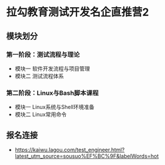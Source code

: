 # 拉勾教育测试开发名企直推营2

## 模块划分

### 第一阶段：测试流程与理论
- 模块一 软件开发流程与项目管理
- 模块二 测试流程体系

### 第二阶段：Linux与Bash脚本课程
- 模块一 Linux系统与Shell环境准备
- 模块二 Linux常用命令

## 报名连接
- https://kaiwu.lagou.com/test_engineer.html?latest_utm_source=sousuo%EF%BC%9F&labelWords=hot



